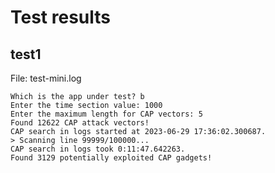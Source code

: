 # Test results

## test1

File: test-mini.log

```Text
Which is the app under test? b
Enter the time section value: 1000
Enter the maximum length for CAP vectors: 5
Found 12622 CAP attack vectors!
CAP search in logs started at 2023-06-29 17:36:02.300687.
> Scanning line 99999/100000...
CAP search in logs took 0:11:47.642263.
Found 3129 potentially exploited CAP gadgets!
```
